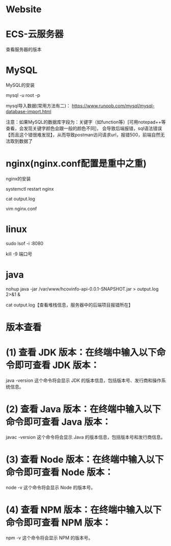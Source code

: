 # Website

# ECS-云服务器
查看服务器的版本

# MySQL
MySQL的安装

mysql -u root -p

mysql导入数据(常用方法有二)：
https://www.runoob.com/mysql/mysql-database-import.html

注意：如果MySQL的数据库字段为：关键字（如function等）[可用notepad++等查看，会发现关键字颜色会跟一般的颜色不同]，
会导致后端报错，sql语法错误【而且这个错很难发现】，从而导致postman访问请求url，报错500，前端自然无法取到数据了

# nginx(nginx.conf配置是重中之重)
nginx的安装

systemctl restart nginx

cat output.log

vim nginx.conf


# linux
sudo lsof -i :8080

kill -9 端口号

# java
nohup java -jar /var/www/hcovinfo-api-0.0.1-SNAPSHOT.jar > output.log 2>&1 &

cat output.log【查看堆栈信息，服务器中的后端项目报错所在】

# 版本查看
# (1) 查看 JDK 版本：在终端中输入以下命令即可查看 JDK 版本：
java -version
这个命令将会显示 JDK 的版本信息，包括版本号、发行商和操作系统信息。

# (2) 查看 Java 版本：在终端中输入以下命令即可查看 Java 版本：
javac -version
这个命令将会显示 Java 的版本信息，包括版本号和发行商信息。

# (3) 查看 Node 版本：在终端中输入以下命令即可查看 Node 版本：
node -v
这个命令将会显示 Node 的版本号。

# (4) 查看 NPM 版本：在终端中输入以下命令即可查看 NPM 版本：
npm -v
这个命令将会显示 NPM 的版本号。
